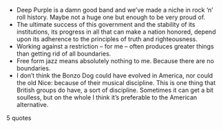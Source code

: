  - Deep Purple is a damn good band and we’ve made a niche in rock ‘n’ roll history. Maybe not a huge one but enough to be very proud of.
 - The ultimate success of this government and the stability of its institutions, its progress in all that can make a nation honored, depend upon its adherence to the principles of truth and righteousness.
 - Working against a restriction – for me – often produces greater things than getting rid of all boundaries.
 - Free form jazz means absolutely nothing to me. Because there are no boundaries.
 - I don’t think the Bonzo Dog could have evolved in America, nor could the old Nice: because of their musical discipline. This is one thing that British groups do have, a sort of discipline. Sometimes it can get a bit soulless, but on the whole I think it’s preferable to the American alternative.

5 quotes